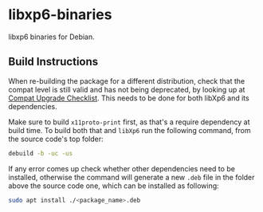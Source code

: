 # libxp6-binaries

libxp6 binaries for Debian.

## Build Instructions

When re-building the package for a different distribution, check that the compat level is still valid and has not being deprecated, by looking up at [Compat Upgrade Checklist](https://manpages.debian.org/testing/debhelper/debhelper-compat-upgrade-checklist.7.en.html). This needs to be done for both libXp6 and its dependencies.

Make sure to build `x11proto-print` first, as that's a require dependency at build time. To build both that and `libXp6` run the following command, from the source code's top folder:

```bash
debuild -b -uc -us
```

If any error comes up check whether other dependencies need to be installed, otherwise the command will generate a new `.deb` file in the folder above the source code one, which can be installed as following:

```bash
sudo apt install ./<package_name>.deb
```

